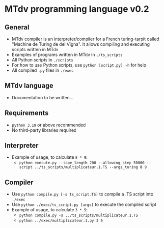 # MTdv programming language v0.2

## General
* MTdv compiler is an interpreter/compiler for a French turing-tarpit called "Machine de Turing de del Vigna". It allows compiling and executing scripts written in MTdv
* Examples of programs written in MTdv in `./ts_scripts`
* All Python scripts in `./scripts`
* For how to use Python scripts, use `python [script.py] -h` for help
* All compiled `.py` files in `./exec`

## MTdv language
* Documentation to be written...

## Requirements
* `python 3.10` or above recommended
* No third-party libraries required

## Interpreter
* Example of usage, to calculate `8 * 9`:
  * `python execute.py --tape_length 200 --allowing_step 50000 --script ../ts_scripts/multiplicateur.1.TS --args_turing 8 9`

## Compiler
* Use `python compile.py [-s ts_script.TS]` to compile a .TS script into `./exec`
* Use `python ./exec/ts_script.py [args]` to execute the compiled script
* Example of usage, to calculate `3 * 5`:
  * `python compile.py -s ../ts_scripts/multiplicateur.1.TS`
  * `python ../exec/multiplicateur.1.py 3 5`
